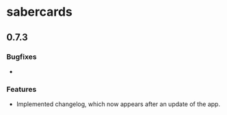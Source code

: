 # sabercards

## 0.7.3

### Bugfixes

- 

### Features

- Implemented changelog, which now appears after an update of the app.